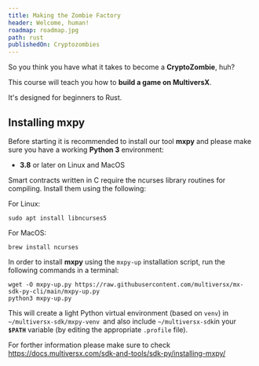 ```yaml
---
title: Making the Zombie Factory
header: Welcome, human!
roadmap: roadmap.jpg
path: rust
publishedOn: Cryptozombies
---
```


So you think you have what it takes to become a **CryptoZombie**, huh?

This course will teach you how to **build a game on MultiversX**.

It's designed for beginners to Rust.


## Installing mxpy

Before starting it is recommended to install our tool **mxpy** and please make sure you have a working **Python 3** environment:

- **3.8** or later on Linux and MacOS

Smart contracts written in C require the ncurses library routines for compiling. Install them using the following:

For Linux:
```
sudo apt install libncurses5
```
For MacOS:
```
brew install ncurses
```

In order to install **mxpy** using the `mxpy-up` installation script, run the following commands in a terminal:

```
wget -O mxpy-up.py https://raw.githubusercontent.com/multiversx/mx-sdk-py-cli/main/mxpy-up.py
python3 mxpy-up.py
```

This will create a light Python virtual environment (based on `venv`) in `~/multiversx-sdk/mxpy-venv `and also include `~/multiversx-sdk`in your **`$PATH`** variable (by editing the appropriate `.profile` file).

For forther information please make sure to check https://docs.multiversx.com/sdk-and-tools/sdk-py/installing-mxpy/

